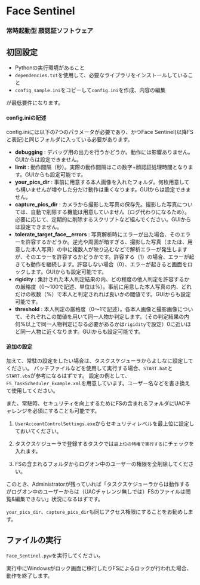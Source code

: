 # Face Sentinel
### 常時起動型 顔認証ソフトウェア


## 初回設定
- Pythonの実行環境があること
- `dependencies.txt`を使用して、必要なライブラリをインストールしていること
- `config_sample.ini`をコピーして`config.ini`を作成、内容の編集

が最低要件になります。

#### config.iniの記述

config.iniには以下の7つのパラメータが必要であり、かつFace Sentinel(以降FSと表記)と同じフォルダに入っている必要があります。
- **debugging** : デバッグ用の出力を行うかどうか。動作には影響ありません。GUIからは設定できません。
- **limit** : 動作間隔（秒）。実際の動作間隔はこの数字+顔認証処理時間となります。GUIからも設定可能です。
- **your_pics_dir** : 事前に用意する本人画像を入れたフォルダ。何枚用意しても構いませんが増やした分だけ動作は重くなります。GUIからは設定できません。
- **capture_pics_dir** : カメラから撮影した写真の保存先。撮影した写真については、自動で削除する機能は用意していません（ログ代わりになるため）。必要に応じて、定期的に削除するスクリプトなど組んでください。GUIからは設定できません。
- **tolerate_target_face__errors** : 写真解析時にエラーが出た場合、そのエラーを許容するかどうか。逆光や周囲が暗すぎる、撮影した写真（または、用意した本人写真）の中に複数人が映り込むなどで解析エラーが発生しますが、そのエラーを許容するかどうかです。許容する（1）の場合、エラーが起きても動作を継続します。許容しない場合（0）、エラーが起きると画面をロックします。GUIからも設定可能です。
- **rigidity** : 集計された本人判定結果の内、どの程度の他人判定を許容するかの厳格度（0～100で記述、単位は%）。事前に用意した本人写真の内、どれだけの枚数（%）で本人と判定されれば良いかの閾値です。GUIからも設定可能です。
- **threshold** : 本人判定の厳格度（0～1で記述）。各本人画像と撮影画像について、それぞれこの閾値を用いて同一人物か判定します。（その判定結果の内何%以上で同一人物判定になる必要があるかは`rigidity`で設定）0に近いほど同一人物に近くなります。GUIからも設定可能です。


#### 追加の設定

加えて、常駐の設定をしたい場合は、タスクスケジューラからよしなに設定してください。
バッチファイルなどを使用して実行する場合、`START.bat`と`START.vbs`が参考になるはずです。
設定の例として、`FS_TaskScheduler_Example.xml`を用意しています。ユーザー名などを書き換えて使用してください。

また、常駐時、セキュリティを向上するためにFSの含まれるフォルダにUACチャレンジを必須にすることも可能です。

1. `UserAccountControlSettings.exe`からセキュリティレベルを最上位に設定しておいてください。

2. タスクスケジューラで登録するタスクでは`最上位の特権で実行する`にチェックを入れます。

3. FSの含まれるフォルダからログオン中のユーザーの権限を全削除してください。

このとき、Administratorが残っていれば「タスクスケジューラからは動作するがログオン中のユーザーからは（UACチャレンジ無しでは）FSのファイルは閲覧&編集できない」状況になるはずです。

`your_pics_dir`、`capture_pics_dir`も同じアクセス権限にすることをお勧めします。


## ファイルの実行
`Face_Sentinel.pyw`を実行してください。

実行中にWindowsがロック画面に移行したりFSによるロックが行われた場合、動作を終了します。
